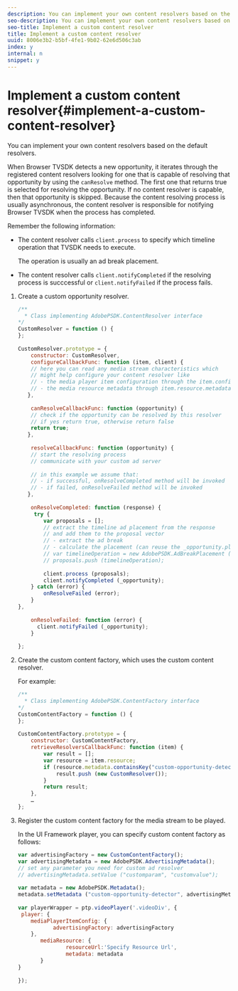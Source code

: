 ```yaml
---
description: You can implement your own content resolvers based on the default resolvers.
seo-description: You can implement your own content resolvers based on the default resolvers.
seo-title: Implement a custom content resolver
title: Implement a custom content resolver
uuid: 8006e3b2-b5bf-4fe1-9b02-62e6d506c3ab
index: y
internal: n
snippet: y
---
```


# Implement a custom content resolver{#implement-a-custom-content-resolver}

You can implement your own content resolvers based on the default resolvers.

 When Browser TVSDK detects a new opportunity, it iterates through the registered content resolvers looking for one that is capable of resolving that opportunity by using the `canResolve` method. The first one that returns true is selected for resolving the opportunity. If no content resolver is capable, then that opportunity is skipped. Because the content resolving process is usually asynchronous, the content resolver is responsible for notifying Browser TVSDK when the process has completed.

Remember the following information:

* The content resolver calls `client.process` to specify which timeline operation that TVSDK needs to execute.

  The operation is usually an ad break placement. 

* The content resolver calls `client.notifyCompleted` if the resolving process is succcessful or `client.notifyFailed` if the process fails.

1. Create a custom opportunity resolver.

   ```js
   /** 
     * Class implementing AdobePSDK.ContentResolver interface  
   */ 
   CustomResolver = function () { 
   }; 
    
   CustomResolver.prototype = { 
       constructor: CustomResolver, 
       configureCallbackFunc: function (item, client) { 
       // here you can read any media stream characteristics which 
       // might help configure your content resolver like 
       // - the media player item configuration through the item.config 
       // - the media resource metadata through item.resource.metadata 
      }, 
    
       canResolveCallbackFunc: function (opportunity) { 
       // check if the opportunity can be resolved by this resolver 
       // if yes return true, otherwise return false 
       return true; 
      }, 
         
       resolveCallbackFunc: function (opportunity) {         
       // start the resolving process 
       // communicate with your custom ad server 
      
       // in this example we assume that: 
       // - if successful, onResolveCompleted method will be invoked 
       // - if failed, onResolveFailed method will be invoked 
      }, 
     
       onResolveCompleted: function (response) { 
        try { 
           var proposals = []; 
           // extract the timeline ad placement from the response 
           // and add them to the proposal vector 
           // - extract the ad break 
           // - calculate the placement (can reuse the _opportunity.placement) 
           // var timelineOperation = new AdobePSDK.AdBreakPlacement (adBreak, placement); 
           // proposals.push (timelineOperation); 
                 
           client.process (proposals); 
           client.notifyCompleted (_opportunity); 
       } catch (error) { 
           onResolveFailed (error); 
       } 
   }, 
     
       onResolveFailed: function (error) { 
         client.notifyFailed (_opportunity); 
       } 
    
   }; 
   
   ```

1. Create the custom content factory, which uses the custom content resolver.

   For example: 

   ```js
   /** 
     * Class implementing AdobePSDK.ContentFactory interface 
   */ 
   CustomContentFactory = function () { 
   }; 
    
   CustomContentFactory.prototype = { 
       constructor: CustomContentFactory, 
       retrieveResolversCallbackFunc: function (item) { 
           var result = []; 
           var resource = item.resource; 
           if (resource.metadata.containsKey("custom-opportunity-detector")) { 
               result.push (new CustomResolver()); 
           } 
           return result; 
       }, 
       … 
   }; 
   
   ```

1. Register the custom content factory for the media stream to be played.

   In the UI Framework player, you can specify custom content factory as follows: 

   ```js
   var advertisingFactory = new CustomContentFactory(); 
   var advertisingMetadata = new AdobePSDK.AdvertisingMetadata(); 
   // set any parameter you need for custom ad resolver 
   // advertisingMetadata.setValue ("customparam", "customvalue"); 
    
   var metadata = new AdobePSDK.Metadata(); 
   metadata.setMetadata ("custom-opportunity-detector", advertisingMetadata); 
    
   var playerWrapper = ptp.videoPlayer('.videoDiv', { 
    player: { 
       mediaPlayerItemConfig: { 
              advertisingFactory: advertisingFactory 
       }, 
          mediaResource: { 
                  resourceUrl:'Specify Resource Url', 
                  metadata: metadata 
          } 
   } 
    
   }); 
   
   ```


